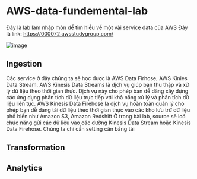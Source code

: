 # AWS-data-fundemental-lab
Đây là lab làm nhập môn để tìm hiểu về một vài service data của AWS
Đây là link: https://000072.awsstudygroup.com/

![image](https://github.com/user-attachments/assets/98c55e76-8ae2-4ef6-91a6-4e6a6480243f)

## Ingestion 
Các service ở đây chúng ta sẽ học được là AWS Data Firhose, AWS Kinies Data Stream. 
AWS Kinesis Data Streams là dịch vụ giúp bạn thu thập và xử lý dữ liệu theo thời gian thực. Dịch vụ này cho phép bạn dễ dàng xây dựng các ứng dụng phân tích dữ liệu trực tiếp với khả năng xử lý và phân tích dữ liệu liên tục.
AWS Kinesis Data Firehose là dịch vụ hoàn toàn quản lý cho phép bạn dễ dàng tải dữ liệu theo thời gian thực vào các kho lưu trữ dữ liệu phổ biến như Amazon S3, Amazon Redshift
Ở trong bài lab, source sẽ lcó chức năng gửi các dữ liệu vào các đường Kinesis Data Stream hoặc Kinesis Data Firehose. Chúng ta chỉ cần setting cân bằng tải 
## Transformation 

## Analytics

